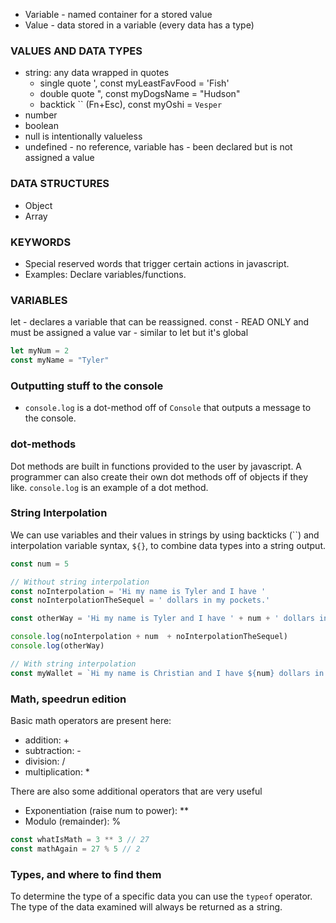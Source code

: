 - Variable - named container for a stored value
- Value - data stored in a variable (every data has a type)

### VALUES AND DATA TYPES
- string: any data wrapped in quotes
  - single quote ', const myLeastFavFood = 'Fish' 
  - double quote ", const myDogsName = "Hudson"
  - backtick `` (Fn+Esc), const myOshi = `Vesper`
- number
- boolean
- null is intentionally valueless
- undefined - no reference,  variable has -  been declared but is not assigned a value

### DATA STRUCTURES
- Object
- Array

### KEYWORDS
- Special reserved words that  trigger certain actions in javascript.
- Examples: Declare variables/functions. 

### VARIABLES

let - declares a variable that can be reassigned.
const - READ ONLY and must be assigned a value
var - similar to let but it's global

```js
let myNum = 2
const myName = "Tyler"
```

### Outputting stuff to the console

- `console.log` is a dot-method off of `Console` that outputs a message to the console.

### dot-methods

Dot methods are built in functions provided to the user by javascript. A programmer can also create their own dot methods off of objects if they like. `console.log` is an example of a dot method.

### String Interpolation

We can use variables and their values in strings by using backticks (``) and interpolation variable syntax, `${}`, to combine data types into a string output.


```js
const num = 5

// Without string interpolation
const noInterpolation = 'Hi my name is Tyler and I have '
const noInterpolationTheSequel = ' dollars in my pockets.'

const otherWay = 'Hi my name is Tyler and I have ' + num + ' dollars in my pockets.' 

console.log(noInterpolation + num  + noInterpolationTheSequel)
console.log(otherWay)

// With string interpolation
const myWallet = `Hi my name is Christian and I have ${num} dollars in my pockets.`
```

### Math, speedrun edition

Basic math operators are present here:
- addition: +
- subtraction: -
- division: /
- multiplication: *

There are also some additional operators that are very useful

- Exponentiation (raise num to power): **
- Modulo (remainder): %

```js
const whatIsMath = 3 ** 3 // 27
const mathAgain = 27 % 5 // 2
```

### Types, and where to find them

To determine the type of a specific data you can use the `typeof` operator.
The type of the data examined will always be returned as a string. 

